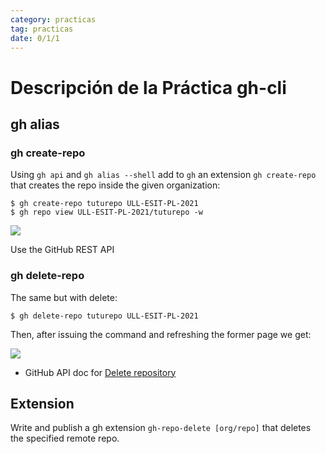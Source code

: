 ```yaml
---
category: practicas
tag: practicas
date: 0/1/1
---
```

# Descripción de la Práctica gh-cli

## gh alias 

### gh create-repo

Using `gh api` and `gh alias --shell` add to `gh` 
an extension `gh create-repo` that creates the repo inside the given organization:

```
$ gh create-repo tuturepo ULL-ESIT-PL-2021
$ gh repo view ULL-ESIT-PL-2021/tuturepo -w
```

![]({{site.baseurl}}/assets/images/create-repo.png)

Use the GitHub REST API

### gh delete-repo

The same but with delete:

```
$ gh delete-repo tuturepo ULL-ESIT-PL-2021
```

Then, after issuing the command and refreshing the former page we get:

![]({{site.baseurl}}/assets/images/delete-repo.png)


* GitHub API doc for [Delete repository](https://docs.github.com/es/rest/reference/repos#delete-a-repository)

## Extension

Write and publish a gh extension `gh-repo-delete [org/repo]` that deletes the specified remote repo.